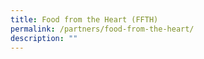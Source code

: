 ```yaml
---
title: Food from the Heart (FFTH)
permalink: /partners/food-from-the-heart/
description: ""
---
```

